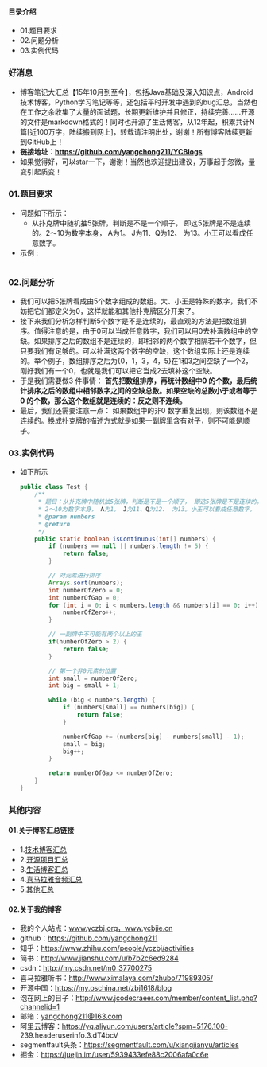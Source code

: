 #### 目录介绍
- 01.题目要求
- 02.问题分析
- 03.实例代码



### 好消息
- 博客笔记大汇总【15年10月到至今】，包括Java基础及深入知识点，Android技术博客，Python学习笔记等等，还包括平时开发中遇到的bug汇总，当然也在工作之余收集了大量的面试题，长期更新维护并且修正，持续完善……开源的文件是markdown格式的！同时也开源了生活博客，从12年起，积累共计N篇[近100万字，陆续搬到网上]，转载请注明出处，谢谢！所有博客陆续更新到GitHub上！
- **链接地址：https://github.com/yangchong211/YCBlogs**
- 如果觉得好，可以star一下，谢谢！当然也欢迎提出建议，万事起于忽微，量变引起质变！






### 01.题目要求
- 问题如下所示：
    - 从扑克牌中随机抽5张牌，判断是不是一个顺子， 即这5张牌是不是连续的。2～10为数字本身， A为1。 J为11、Q为12、 为13。小王可以看成任意数字。
- 示例 :
    ```

    ```




### 02.问题分析
- 我们可以把5张牌看成由5个数字组成的数组。大、小王是特殊的数字，我们不妨把它们都定义为0，这样就能和其他扑克牌区分开来了。 
- 接下来我们分析怎样判断5个数字是不是连续的，最直观的方法是把数组排序。值得注意的是，由于0可以当成任意数字，我们可以用0去补满数组中的空缺。如果排序之后的数组不是连续的，即相邻的两个数字相隔若干个数字，但只要我们有足够的。可以补满这两个数字的空缺，这个数组实际上还是连续的。举个例子，数组排序之后为{0，1，3，4，5}在1和3之间空缺了一个2，刚好我们有一个0，也就是我们可以把它当成2去填补这个空缺。 
- 于是我们需要做3 件事情： **首先把数组排序，再统计数组中0 的个数，最后统计排序之后的数组中相邻数字之间的空缺总数。如果空缺的总数小于或者等于0 的个数，那么这个数组就是连续的：反之则不连续。** 
- 最后，我们还需要注意一点： 如果数组中的非0 数字重复出现，则该数组不是连续的。换成扑克牌的描述方式就是如果一副牌里含有对子，则不可能是顺子。


### 03.实例代码
- 如下所示
    ```Java
    public class Test {
        /**
         * 题目：从扑克牌中随机抽5张牌，判断是不是一个顺子， 即这5张牌是不是连续的。
         * 2～10为数字本身， A为1。 J为11、Q为12、 为13。小王可以看成任意数字。
         * @param numbers
         * @return
         */
        public static boolean isContinuous(int[] numbers) {
            if (numbers == null || numbers.length != 5) {
                return false;
            }
    
            // 对元素进行排序
            Arrays.sort(numbers);
            int numberOfZero = 0;
            int numberOfGap = 0;
            for (int i = 0; i < numbers.length && numbers[i] == 0; i++) {
                numberOfZero++;
            }
    
            // 一副牌中不可能有两个以上的王
            if(numberOfZero > 2) {
                return false;
            }
    
            // 第一个非0元素的位置
            int small = numberOfZero;
            int big = small + 1;
    
            while (big < numbers.length) {
                if (numbers[small] == numbers[big]) {
                    return false;
                }
    
                numberOfGap += (numbers[big] - numbers[small] - 1);
                small = big;
                big++;
            }
    
            return numberOfGap <= numberOfZero;
        }
    }
    ```




### 其他内容
#### 01.关于博客汇总链接
- 1.[技术博客汇总](https://www.jianshu.com/p/614cb839182c)
- 2.[开源项目汇总](https://blog.csdn.net/m0_37700275/article/details/80863574)
- 3.[生活博客汇总](https://blog.csdn.net/m0_37700275/article/details/79832978)
- 4.[喜马拉雅音频汇总](https://www.jianshu.com/p/f665de16d1eb)
- 5.[其他汇总](https://www.jianshu.com/p/53017c3fc75d)



#### 02.关于我的博客
- 我的个人站点：www.yczbj.org，www.ycbjie.cn
- github：https://github.com/yangchong211
- 知乎：https://www.zhihu.com/people/yczbj/activities
- 简书：http://www.jianshu.com/u/b7b2c6ed9284
- csdn：http://my.csdn.net/m0_37700275
- 喜马拉雅听书：http://www.ximalaya.com/zhubo/71989305/
- 开源中国：https://my.oschina.net/zbj1618/blog
- 泡在网上的日子：http://www.jcodecraeer.com/member/content_list.php?channelid=1
- 邮箱：yangchong211@163.com
- 阿里云博客：https://yq.aliyun.com/users/article?spm=5176.100- 239.headeruserinfo.3.dT4bcV
- segmentfault头条：https://segmentfault.com/u/xiangjianyu/articles
- 掘金：https://juejin.im/user/5939433efe88c2006afa0c6e










